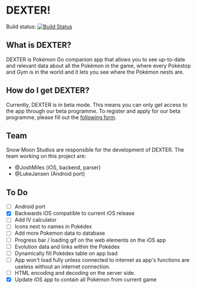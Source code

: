 # DEXTER!

Build status:  [![Build Status](https://travis-ci.com/JoshMiles/Dexter.svg?token=TQEpVyHaG3eKiyJP17Rp&branch=master)](https://travis-ci.com/JoshMiles/Dexter)

## What is DEXTER?
DEXTER is Pokémon Go companion app that allows you to see up-to-date and relevant data about all the Pokémon in the game, where every Pokéstop and Gym is in the world and it lets you see where the Pokémon nests are.

## How do I get DEXTER?
Currently, DEXTER is in beta mode. This means you can only get access to the app through our beta programme. To register and apply for our beta programme, please fill out the [following form](https://goo.gl/forms/1zSz1tq10EJNdiHC2).

## Team
Snow Moon Studios are responsible for the development of DEXTER.
The team working on this project are:
- @JoshMiles (iOS, backend, parser)
- @LukeJansen (Android port)

## To Do
- [ ] Android port
- [x] Backwards iOS compatible to current iOS release
- [ ] Add IV calculator
- [ ] Icons next to names in Pokédex
- [ ] Add more Pokemon data to database
- [ ] Progress bar / loading gif on the web elements on the iOS app
- [ ] Evolution data and links within the Pokédex
- [ ] Dynamically fill Pokédex table on app load
- [ ] App won't load fully unless connected to internet as app's functions are useless without an internet connection.
- [ ] HTML encoding and decoding on the server side.
- [x] Update iOS app to contain all Pokémon from current game
